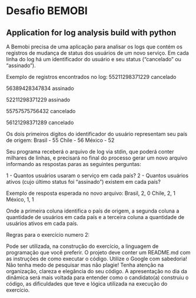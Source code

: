 # Desafio BEMOBI
## Application for log analysis build with python
A Bemobi precisa de uma aplicação para analisar os logs que contém os registros de mudança de status dos usuários de um novo serviço. Em cada linha do log há um identificador do usuário e seu status (“cancelado” ou “assinado”).

Exemplo de registros encontrados no log:
55211298371229 cancelado

56389428347834 assinado

52211298371229 assinado  

55757575756432 cancelado

56121298371289 cancelado

Os dois primeiros dígitos do identificador do usuário representam seu país de origem:
Brasil - 55
Chile - 56 
México - 52

Seu programa receberá o arquivo de log via stdin, que poderá conter milhares de linhas, e precisará no final do processo gerar um novo arquivo informando as respostas paras as seguintes perguntas:

1 - Quantos usuários usaram o serviço em cada país?
2 - Quantos usuários ativos (cujo último status foi “assinado”) existem em cada país?

Exemplo de resposta esperada no novo arquivo:
Brasil, 2, 0
Chile, 2, 1
México, 1, 1

Onde a primeira coluna identifica o país de origem, a segunda coluna a quantidade de usuários em cada país e a terceira coluna a quantidade de usuários ativos em cada país.

Regras para o exercício numero 2:

Pode ser utilizada, na construção do exercício, a linguagem de programação que você preferir.
O projeto deve conter um README.md com as instruções de como executar o código.
Utilize o Google com sabedoria! Não tenha medo de pesquisar mas não plagie!
Tenha atenção na organização, clareza e elegância do seu código. 
A apresentação no dia da dinâmica será mais voltada para entender como o candidato(a) construiu o código, as dificuldades que teve e lógica utilizada na execução do exercício. 
